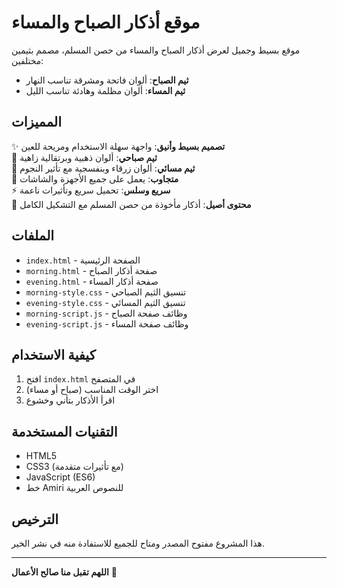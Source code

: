 # موقع أذكار الصباح والمساء

موقع بسيط وجميل لعرض أذكار الصباح والمساء من حصن المسلم، مصمم بثيمين مختلفين:
- **ثيم الصباح**: ألوان فاتحة ومشرقة تناسب النهار
- **ثيم المساء**: ألوان مظلمة وهادئة تناسب الليل

## المميزات

✨ **تصميم بسيط وأنيق**: واجهة سهلة الاستخدام ومريحة للعين  
🌅 **ثيم صباحي**: ألوان ذهبية وبرتقالية زاهية  
🌙 **ثيم مسائي**: ألوان زرقاء وبنفسجية مع تأثير النجوم  
📱 **متجاوب**: يعمل على جميع الأجهزة والشاشات  
⚡ **سريع وسلس**: تحميل سريع وتأثيرات ناعمة  
📖 **محتوى أصيل**: أذكار مأخوذة من حصن المسلم مع التشكيل الكامل  

## الملفات

- `index.html` - الصفحة الرئيسية
- `morning.html` - صفحة أذكار الصباح
- `evening.html` - صفحة أذكار المساء
- `morning-style.css` - تنسيق الثيم الصباحي
- `evening-style.css` - تنسيق الثيم المسائي
- `morning-script.js` - وظائف صفحة الصباح
- `evening-script.js` - وظائف صفحة المساء

## كيفية الاستخدام

1. افتح `index.html` في المتصفح
2. اختر الوقت المناسب (صباح أو مساء)
3. اقرأ الأذكار بتأني وخشوع

## التقنيات المستخدمة

- HTML5
- CSS3 (مع تأثيرات متقدمة)
- JavaScript (ES6)
- خط Amiri للنصوص العربية

## الترخيص

هذا المشروع مفتوح المصدر ومتاح للجميع للاستفادة منه في نشر الخير.

---

**اللهم تقبل منا صالح الأعمال** 🤲

